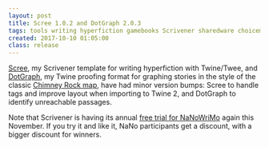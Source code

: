 ```yaml
---
layout: post
title: Scree 1.0.2 and DotGraph 2.0.3
tags: tools writing hyperfiction gamebooks Scrivener sharedware choicemaps micro
created: 2017-10-10 01:05:00
class: release
---
```

[Scree](/tools/scree/), my Scrivener template for writing hyperfiction with Twine/Twee, and [DotGraph](/tools/scree/dotgraph/), my Twine proofing format for graphing stories in the style of the classic [Chimney Rock map](http://www.seanmichaelragan.com/html/%5B2008-03-07%5D_Choose_Your_Own_Adventure_book_as_directed_graph.shtml), have had minor version bumps:  Scree to handle tags and improve layout when importing to Twine 2, and DotGraph to identify unreachable passages.

Note that Scrivener is having its annual [free trial for NaNoWriMo](http://www.literatureandlatte.com/nanowrimo.php) again this November.  If you try it and like it, NaNo participants get a discount, with a bigger discount for winners.

